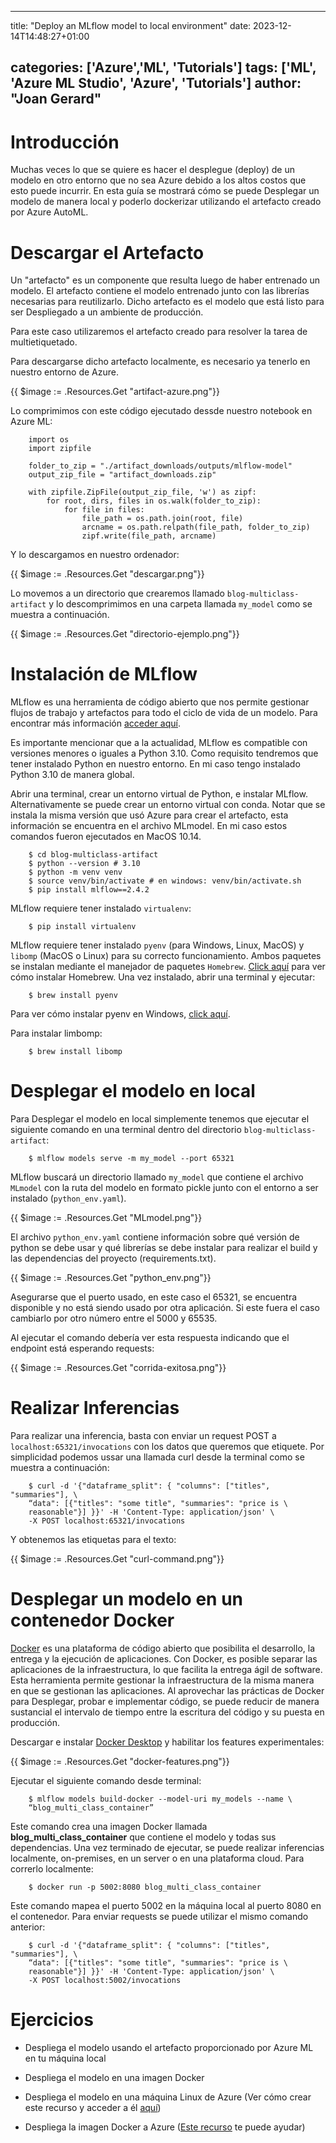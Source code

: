 
---
title: "Deploy an MLflow model to local environment"
date: 2023-12-14T14:48:27+01:00

categories: ['Azure','ML', 'Tutorials']
tags: ['ML', 'Azure ML Studio', 'Azure', 'Tutorials']
author: "Joan Gerard"
---


# Introducción

Muchas veces lo que se quiere es hacer el desplegue (deploy) de un
modelo en otro entorno que no sea Azure debido a los altos costos que
esto puede incurrir. En esta guía se mostrará cómo se puede Desplegar un
modelo de manera local y poderlo dockerizar utilizando el artefacto
creado por Azure AutoML.

# Descargar el Artefacto

Un \"artefacto\" es un componente que resulta luego de haber entrenado
un modelo. El artefacto contiene el modelo entrenado junto con las
librerías necesarias para reutilizarlo. Dicho artefacto es el modelo que
está listo para ser Despliegado a un ambiente de producción.

Para este caso utilizaremos el artefacto creado para resolver la tarea
de multietiquetado.

Para descargarse dicho artefacto localmente, es necesario ya tenerlo en
nuestro entorno de Azure.


{{ $image := .Resources.Get "artifact-azure.png"}}


Lo comprimimos con este código ejecutado dessde nuestro notebook en
Azure ML:

```
    import os
    import zipfile
    
    folder_to_zip = "./artifact_downloads/outputs/mlflow-model"
    output_zip_file = "artifact_downloads.zip"
    
    with zipfile.ZipFile(output_zip_file, 'w') as zipf:
        for root, dirs, files in os.walk(folder_to_zip):
            for file in files:
                file_path = os.path.join(root, file)
                arcname = os.path.relpath(file_path, folder_to_zip)
                zipf.write(file_path, arcname)
```

Y lo descargamos en nuestro ordenador:


{{ $image := .Resources.Get "descargar.png"}}


Lo movemos a un directorio que crearemos llamado
`blog-multiclass-artifact` y lo descomprimimos en una carpeta
llamada `my_model` como se muestra a continuación.


{{ $image := .Resources.Get "directorio-ejemplo.png"}}


# Instalación de MLflow

MLflow es una herramienta de código abierto que nos permite gestionar
flujos de trabajo y artefactos para todo el ciclo de vida de un modelo.
Para encontrar más información [acceder
aquí](https://mlflow.org/docs/latest/index.html).

Es importante mencionar que a la actualidad, MLflow es compatible con
versiones menores o iguales a Python 3.10. Como requisito tendremos que
tener instalado Python en nuestro entorno. En mi caso tengo instalado
Python 3.10 de manera global.

Abrir una terminal, crear un entorno virtual de Python, e instalar
MLflow. Alternativamente se puede crear un entorno virtual con conda.
Notar que se instala la misma versión que usó Azure para crear el
artefacto, esta información se encuentra en el archivo MLmodel. En mi
caso estos comandos fueron ejecutados en MacOS 10.14.

``` 
    $ cd blog-multiclass-artifact
    $ python --version # 3.10
    $ python -m venv venv 
    $ source venv/bin/activate # en windows: venv/bin/activate.sh
    $ pip install mlflow==2.4.2
```

MLflow requiere tener instalado `virtualenv`:

``` 
    $ pip install virtualenv
```

MLflow requiere tener instalado `pyenv` (para Windows, Linux,
MacOS) y `libomp` (MacOS o Linux) para su correcto
funcionamiento. Ambos paquetes se instalan mediante el manejador de
paquetes `Homebrew`. [Click aquí](https://brew.sh/) para ver
cómo instalar Homebrew. Una vez instalado, abrir una terminal y
ejecutar:

``` 
    $ brew install pyenv
```

Para ver cómo instalar pyenv en Windows, [click
aquí](https://github.com/pyenv/pyenv).

Para instalar limbomp:

``` 
    $ brew install libomp
```

# Desplegar el modelo en local

Para Desplegar el modelo en local simplemente tenemos que ejecutar el
siguiente comando en una terminal dentro del directorio
`blog-multiclass-artifact`:

```
    $ mlflow models serve -m my_model --port 65321
```

MLflow buscará un directorio llamado `my_model` que contiene el
archivo `MLmodel` con la ruta del modelo en formato pickle
junto con el entorno a ser instalado (`python_env.yaml`).


{{ $image := .Resources.Get "MLmodel.png"}}


El archivo `python_env.yaml` contiene información sobre qué
versión de python se debe usar y qué librerías se debe instalar para
realizar el build y las dependencias del proyecto (requirements.txt).


{{ $image := .Resources.Get "python_env.png"}}


Asegurarse que el puerto usado, en este caso el 65321, se encuentra
disponible y no está siendo usado por otra aplicación. Si este fuera el
caso cambiarlo por otro número entre el 5000 y 65535.

Al ejecutar el comando debería ver esta respuesta indicando que el
endpoint está esperando requests:


{{ $image := .Resources.Get "corrida-exitosa.png"}}


# Realizar Inferencias

Para realizar una inferencia, basta con enviar un request POST a
`localhost:65321/invocations` con los datos que queremos que
etiquete. Por simplicidad podemos ussar una llamada curl desde la
terminal como se muestra a continuación:

``` 
    $ curl -d '{"dataframe_split": { "columns": ["titles", "summaries"], \
    “data": [{"titles": "some title", "summaries": "price is \ 
    reasonable"}] }}' -H 'Content-Type: application/json' \
    -X POST localhost:65321/invocations
```

Y obtenemos las etiquetas para el texto:


{{ $image := .Resources.Get "curl-command.png"}}


# Desplegar un modelo en un contenedor Docker

[Docker](https://docs.docker.com/get-started/overview/) es una
plataforma de código abierto que posibilita el desarrollo, la entrega y
la ejecución de aplicaciones. Con Docker, es posible separar las
aplicaciones de la infraestructura, lo que facilita la entrega ágil de
software. Esta herramienta permite gestionar la infraestructura de la
misma manera en que se gestionan las aplicaciones. Al aprovechar las
prácticas de Docker para Desplegar, probar e implementar código, se
puede reducir de manera sustancial el intervalo de tiempo entre la
escritura del código y su puesta en producción.

Descargar e instalar [Docker
Desktop](https://www.docker.com/products/docker-desktop/) y habilitar
los features experimentales:


{{ $image := .Resources.Get "docker-features.png"}}


Ejecutar el siguiente comando desde terminal:

``` 
    $ mlflow models build-docker --model-uri my_models --name \
    “blog_multi_class_container”
```

Este comando crea una imagen Docker llamada
**blog_multi_class_container** que contiene el modelo y todas sus
dependencias. Una vez terminado de ejecutar, se puede realizar
inferencias localmente, on-premises, en un server o en una plataforma
cloud. Para correrlo localmente:

``` 
    $ docker run -p 5002:8080 blog_multi_class_container
```

Este comando mapea el puerto 5002 en la máquina local al puerto 8080 en
el contenedor. Para enviar requests se puede utilizar el mismo comando
anterior:

``` 
    $ curl -d '{"dataframe_split": { "columns": ["titles", "summaries"], \
    “data": [{"titles": "some title", "summaries": "price is \ 
    reasonable"}] }}' -H 'Content-Type: application/json' \
    -X POST localhost:5002/invocations
```

# Ejercicios

-   Despliega el modelo usando el artefacto proporcionado por Azure ML
    en tu máquina local

-   Despliega el modelo en una imagen Docker

-   Despliega el modelo en una máquina Linux de Azure (Ver cómo crear
    este recurso y acceder a él
    [aquí](https://learn.microsoft.com/en-us/azure/virtual-machines/linux/quick-create-portal?tabs=ubuntu))

-   Despliega la imagen Docker a Azure ([Este
    recurso](https://docs.docker.com/cloud/aci-integration/) te puede
    ayudar)
